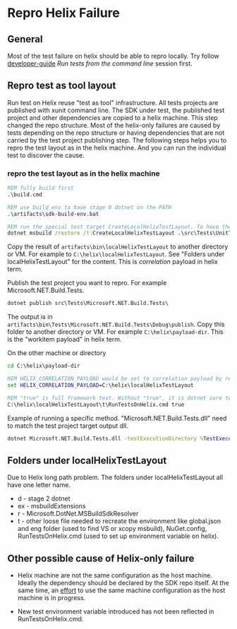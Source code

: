 # Repro Helix Failure

## General

Most of the test failure on helix should be able to repro locally. Try follow [developer-guide](developer-guide.md) _Run tests from the command line_ session first.

## Repro test as tool layout

Run test on Helix reuse "test as tool" infrastructure. All tests projects are published with xunit command line. The SDK under test, the published test project and other dependencies are copied to a helix machine. This step changed the repo structure. Most of the helix-only failures are caused by tests depending on the repo structure or having dependencies that are not carried by the test project publishing step. The following steps helps you to repro the test layout as in the helix machine. And you can run the individual test to discover the cause.

### repro the test layout as in the helix machine

```cmd
REM fully build first
.\build.cmd

REM use build env to have stage 0 dotnet on the PATH
.\artifacts\sdk-build-env.bat

REM run the special test target CreateLocalHelixTestLayout. To have the test layout created on disk.
dotnet msbuild /restore /t:CreateLocalHelixTestLayout .\src\Tests\UnitTests.proj /p:creator=dotnetsdkdev  /p:_CustomHelixTargetQueue=Windows.Server.Amd64.VS2019.BT.Open /bl
```

Copy the result of `artifacts\bin\localHelixTestLayout` to another directory or VM. For example to `C:\helix\localHelixTestLayout`. See "Folders under localHelixTestLayout" for the content. This is _correlation_ payload in helix term.

Publish the test project you want to repro. For example Microsoft.NET.Build.Tests.

```cmd
dotnet publish src\Tests\Microsoft.NET.Build.Tests\
```

The output is in `artifacts\bin\Tests\Microsoft.NET.Build.Tests\Debug\publish`. Copy this folder to another directory or VM. For example `C:\helix\payload-dir`. This is the "workitem payload" in helix term.

On the other machine or directory

```cmd
cd C:\helix\payload-dir

REM HELIX_CORRELATION_PAYLOAD would be set to correlation payload by real helix machine
set HELIX_CORRELATION_PAYLOAD=C:\helix\localHelixTestLayout

REM "true" is full framework test. Without "true", it is dotnet core tests. RunTestsOnHelix.cmd is the same script will setup the helix environnement.
C:\helix\localHelixTestLayout\t\RunTestsOnHelix.cmd true
```

Example of running a specific method. "Microsoft.NET.Build.Tests.dll" need to match the test project target output dll.

```cmd
dotnet Microsoft.NET.Build.Tests.dll -testExecutionDirectory %TestExecutionDirectory% -msbuildAdditionalSdkResolverFolder %HELIX_CORRELATION_PAYLOAD%\r -html testResults.html -method "Microsoft.NET.Build.Tests.GivenThatWeWantToBuildADesktopExeWithFSharp.It_builds_a_simple_net50_app"
```

## Folders under localHelixTestLayout

Due to Helix long path problem. The folders under localHelixTestLayout all have one letter name.

- d - stage 2 dotnet
- ex - msbuildExtensions
- r - Microsoft.DotNet.MSBuildSdkResolver
- t - other loose file needed to recreate the environment like global.json and eng folder (used to find VS or xcopy msbuild), NuGet.config, RunTestsOnHelix.cmd (used to set up environment variable on helix).

## Other possible cause of Helix-only failure

- Helix machine are not the same configuration as the host machine. Ideally the dependency should be declared by the SDK repo itself. At the same time, an [effort](https://github.com/dotnet/core-eng/issues/11406) to use the same machine configuration as the host machine is in progress.

- New test environment variable introduced has not been reflected in RunTestsOnHelix.cmd.